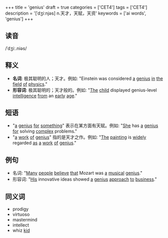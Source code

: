 +++
title = 'genius'
draft = true
categories = ['CET4']
tags = ['CET4']
description = '[ˈdʒiːnjəs] n.天才，天赋，天资'
keywords = ['ai words', 'genius']
+++

## 读音
/ˈdʒiː.niəs/

## 释义
- **名词**: 极其聪明的人；天才。例如: "Einstein was considered [a](/zh/post/a/) [genius](/zh/post/genius/) [in](/zh/post/in/) [the](/zh/post/the/) [field](/zh/post/field/) [of](/zh/post/of/) [physics](/zh/post/physics/)."
- **形容词**: 极其聪明的；天才般的。例如: "[The](/zh/post/the/) [child](/zh/post/child/) displayed genius-level [intelligence](/zh/post/intelligence/) [from](/zh/post/from/) an [early](/zh/post/early/) [age](/zh/post/age/)."

## 短语
- "[a](/zh/post/a/) [genius](/zh/post/genius/) [for](/zh/post/for/) [something](/zh/post/something/)" 表示在某方面有天赋。例如: "[She](/zh/post/she/) has [a](/zh/post/a/) [genius](/zh/post/genius/) [for](/zh/post/for/) solving [complex](/zh/post/complex/) problems."
- "[a](/zh/post/a/) [work](/zh/post/work/) [of](/zh/post/of/) [genius](/zh/post/genius/)" 指的是天才之作。例如: "[The](/zh/post/the/) [painting](/zh/post/painting/) is [widely](/zh/post/widely/) regarded [as](/zh/post/as/) [a](/zh/post/a/) [work](/zh/post/work/) [of](/zh/post/of/) [genius](/zh/post/genius/)."

## 例句
- 名词: "[Many](/zh/post/many/) [people](/zh/post/people/) [believe](/zh/post/believe/) [that](/zh/post/that/) Mozart was [a](/zh/post/a/) [musical](/zh/post/musical/) [genius](/zh/post/genius/)."
- 形容词: "[His](/zh/post/his/) innovative ideas showed [a](/zh/post/a/) [genius](/zh/post/genius/) [approach](/zh/post/approach/) [to](/zh/post/to/) [business](/zh/post/business/)."

## 同义词
- prodigy
- virtuoso
- mastermind
- intellect
- whiz [kid](/zh/post/kid/)
